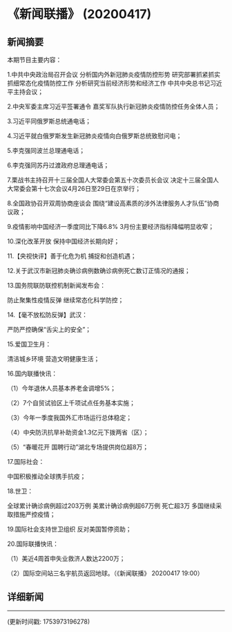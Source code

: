 # 《新闻联播》 (20200417)

## 新闻摘要

本期节目主要内容：

1.中共中央政治局召开会议 分析国内外新冠肺炎疫情防控形势 研究部署抓紧抓实抓细常态化疫情防控工作 分析研究当前经济形势和经济工作 中共中央总书记习近平主持会议；

2.中央军委主席习近平签署通令 嘉奖军队执行新冠肺炎疫情防控任务全体人员；

3.习近平同俄罗斯总统通电话；

4.习近平就白俄罗斯发生新冠肺炎疫情向白俄罗斯总统致慰问电；

5.李克强同波兰总理通电话；

6.李克强同苏丹过渡政府总理通电话；

7.栗战书主持召开十三届全国人大常委会第五十次委员长会议 决定十三届全国人大常委会第十七次会议4月26日至29日在京举行；

8.全国政协召开双周协商座谈会 围绕“建设高素质的涉外法律服务人才队伍”协商议政；

9.疫情影响中国经济一季度同比下降6.8% 3月份主要经济指标降幅明显收窄；

10.深化改革开放 保持中国经济长期向好；

11.【央视快评】善于化危为机 捕捉和创造机遇；

12.关于武汉市新冠肺炎确诊病例数确诊病例死亡数订正情况的通报；

13.国务院联防联控机制新闻发布会：

防止聚集性疫情反弹 继续常态化科学防控；

14.【毫不放松防反弹】武汉：

严防严控确保“舌尖上的安全”；

15.爱国卫生月：

清洁城乡环境 营造文明健康生活；

16.国内联播快讯：

（1）今年退休人员基本养老金调增5%；

（2）7个自贸试验区上千项试点任务基本实施；

（3）今年一季度我国外汇市场运行总体稳定；

（4）中央防汛抗旱补助资金1.3亿元下拨两省（区）；

（5）“春暖花开 国聘行动”湖北专场提供岗位超8万；

17.国际社会：

中国积极推动全球携手抗疫；

18.世卫：

全球累计确诊病例超过203万例 美累计确诊病例超67万例 死亡超3万 多国继续采取措施严控疫情；

19.国际社会支持世卫组织 反对美国暂停资助；

20.国际联播快讯：

（1）美近4周首申失业救济人数达2200万；

（2）国际空间站三名宇航员返回地球。（《新闻联播》 20200417 19:00）

## 详细新闻

---

(更新时间戳: 1753973196278)

